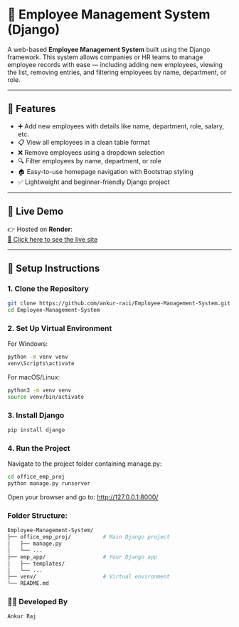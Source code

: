 # 🏢 Employee Management System (Django)

A web-based **Employee Management System** built using the Django framework. This system allows companies or HR teams to manage employee records with ease — including adding new employees, viewing the list, removing entries, and filtering employees by name, department, or role.

---

## 📌 Features

- ➕ Add new employees with details like name, department, role, salary, etc.
- 📋 View all employees in a clean table format
- ❌ Remove employees using a dropdown selection
- 🔍 Filter employees by name, department, or role
- 🏠 Easy-to-use homepage navigation with Bootstrap styling
- ✅ Lightweight and beginner-friendly Django project

---

## 🚀 Live Demo

👉 Hosted on **Render**:  
[🔗 Click here to see the live site](https://employee-management-system-lv1p.onrender.com/)  

---

## 🚀 Setup Instructions

### 1. Clone the Repository
```bash
git clone https://github.com/ankur-raii/Employee-Management-System.git
cd Employee-Management-System
```

### 2. Set Up Virtual Environment
For Windows:
```bash
python -m venv venv
venv\Scripts\activate
```
For macOS/Linux:
```bash
python3 -m venv venv
source venv/bin/activate
```

### 3. Install Django
```bash
pip install django
```

### 4. Run the Project
Navigate to the project folder containing manage.py:
```bash
cd office_emp_proj
python manage.py runserver
```
Open your browser and go to:
http://127.0.0.1:8000/

### Folder Structure: 
```bash
Employee-Management-System/
├── office_emp_proj/          # Main Django project
│   ├── manage.py
│   └── ...
├── emp_app/                  # Your Django app
│   ├── templates/
│   └── ...
├── venv/                     # Virtual environment
└── README.md
```

### 👨‍💻 Developed By
    Ankur Raj


